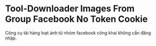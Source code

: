 # Tool-Downloader Images From Group Facebook No Token Cookie
Công cụ tải hàng loạt ảnh từ nhóm facebook công khai không cần đăng nhập.

